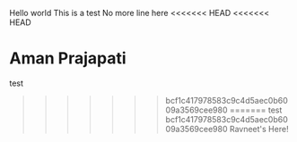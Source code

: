 Hello world
This is a test
No more line here
<<<<<<< HEAD
<<<<<<< HEAD

Aman Prajapati
=======
test 
>>>>>>> bcf1c417978583c9c4d5aec0b6009a3569cee980
=======
test 
>>>>>>> bcf1c417978583c9c4d5aec0b6009a3569cee980
Ravneet's Here!